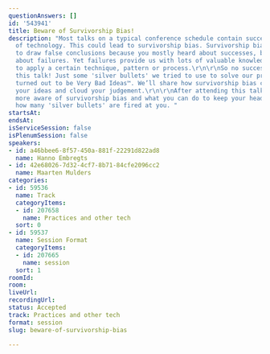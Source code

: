```yaml
---
questionAnswers: []
id: '543941'
title: Beware of Survivorship Bias!
description: "Most talks on a typical conference schedule contain success stories
  of technology. This could lead to survivorship bias. Survivorship bias causes you
  to draw false conclusions because you mostly heard about successes, but hardly ever
  about failures. Yet failures provide us with lots of valuable knowledge: when not
  to apply a certain technique, pattern or process.\r\n\r\nSo no success stories in
  this talk! Just some 'silver bullets' we tried to use to solve our problems, but
  turned out to be Very Bad Ideas™. We’ll share how survivorship bias can easily influence
  your ideas and cloud your judgement.\r\n\r\nAfter attending this talk you'll be
  more aware of survivorship bias and what you can do to keep your head cool, no matter
  how many 'silver bullets' are fired at you. "
startsAt: 
endsAt: 
isServiceSession: false
isPlenumSession: false
speakers:
- id: a46bbee6-8f57-450a-881f-22291d822ad8
  name: Hanno Embregts
- id: 42e68026-7d32-4cf7-8b71-84cfe2096cc2
  name: Maarten Mulders
categories:
- id: 59536
  name: Track
  categoryItems:
  - id: 207658
    name: Practices and other tech
  sort: 0
- id: 59537
  name: Session Format
  categoryItems:
  - id: 207665
    name: session
  sort: 1
roomId: 
room: 
liveUrl: 
recordingUrl: 
status: Accepted
track: Practices and other tech
format: session
slug: beware-of-survivorship-bias

---
```

